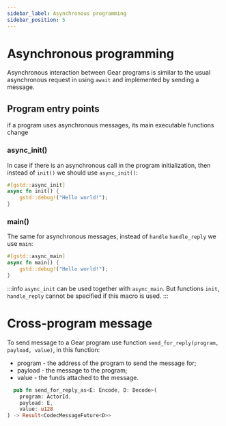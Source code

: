 ```yaml
---
sidebar_label: Asynchronous programming
sidebar_position: 5
---
```


# Asynchronous programming

Asynchronous interaction between Gear programs is similar to the usual asynchronous request in using `await` and implemented by sending a message.

## Program entry points

if a program uses asynchronous messages, its main executable functions change

### async_init()

In case if there is an asynchronous call in the program initialization, then instead of `init()` we should use `async_init()`:

```rust
#[gstd::async_init]
async fn init() {
    gstd::debug!("Hello world!");
}
```

### main()

The same for asynchronous messages, instead of `handle` `handle_reply` we use `main`:

```rust
#[gstd::async_main]
async fn main() {
    gstd::debug!("Hello world!");
}
```

:::info
`async_init` сan be used together with `async_main`. But functions `init`, `handle_reply` cannot be specified if this macro is used.
:::

# Cross-program message

To send message to a Gear program use function `send_for_reply(program, payload, value)`, in this function:
- program - the address of the program to send the message for;
- payload - the message to the program;
- value - the funds attached to the message.

```rust
  pub fn send_for_reply_as<E: Encode, D: Decode>(
    program: ActorId,
    payload: E,
    value: u128
) -> Result<CodecMessageFuture<D>>
```
